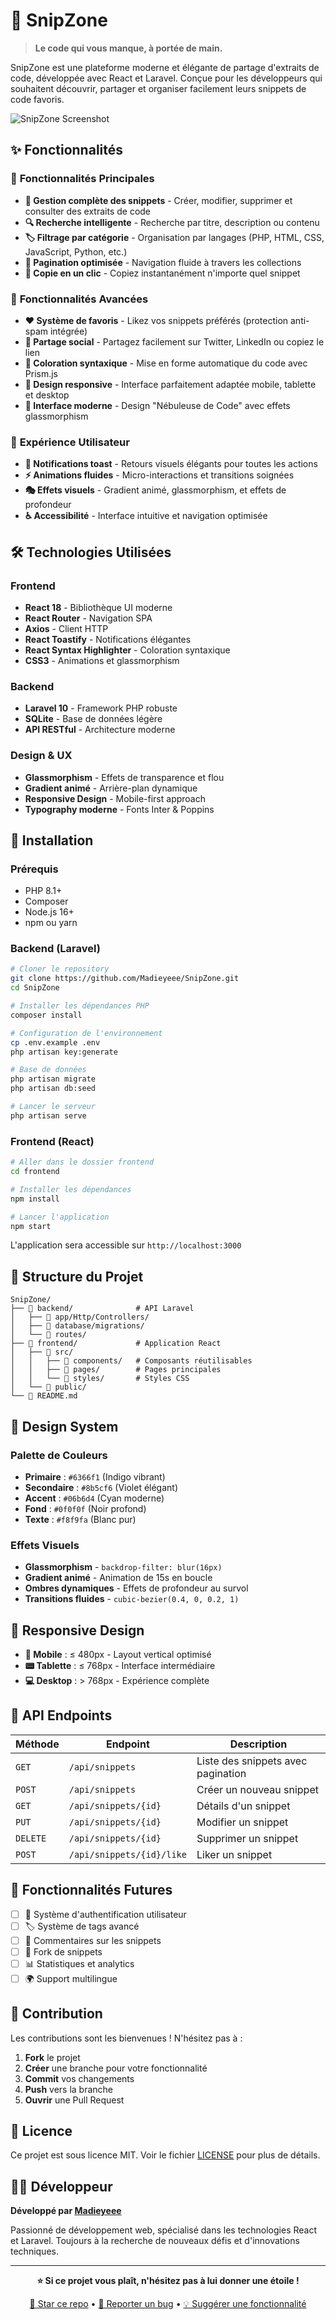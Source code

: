 # 🌟 SnipZone

> **Le code qui vous manque, à portée de main.**

SnipZone est une plateforme moderne et élégante de partage d'extraits de code, développée avec React et Laravel. Conçue pour les développeurs qui souhaitent découvrir, partager et organiser facilement leurs snippets de code favoris.

![SnipZone Screenshot](SnipZone.png)

## ✨ Fonctionnalités

### 🎯 **Fonctionnalités Principales**
- **📝 Gestion complète des snippets** - Créer, modifier, supprimer et consulter des extraits de code
- **🔍 Recherche intelligente** - Recherche par titre, description ou contenu
- **🏷️ Filtrage par catégorie** - Organisation par langages (PHP, HTML, CSS, JavaScript, Python, etc.)
- **📄 Pagination optimisée** - Navigation fluide à travers les collections
- **💾 Copie en un clic** - Copiez instantanément n'importe quel snippet

### 🚀 **Fonctionnalités Avancées**
- **❤️ Système de favoris** - Likez vos snippets préférés (protection anti-spam intégrée)
- **🔗 Partage social** - Partagez facilement sur Twitter, LinkedIn ou copiez le lien
- **🎨 Coloration syntaxique** - Mise en forme automatique du code avec Prism.js
- **📱 Design responsive** - Interface parfaitement adaptée mobile, tablette et desktop
- **🌙 Interface moderne** - Design "Nébuleuse de Code" avec effets glassmorphism

### 🎪 **Expérience Utilisateur**
- **🔔 Notifications toast** - Retours visuels élégants pour toutes les actions
- **⚡ Animations fluides** - Micro-interactions et transitions soignées
- **🎭 Effets visuels** - Gradient animé, glassmorphism, et effets de profondeur
- **♿ Accessibilité** - Interface intuitive et navigation optimisée

## 🛠️ Technologies Utilisées

### **Frontend**
- **React 18** - Bibliothèque UI moderne
- **React Router** - Navigation SPA
- **Axios** - Client HTTP
- **React Toastify** - Notifications élégantes
- **React Syntax Highlighter** - Coloration syntaxique
- **CSS3** - Animations et glassmorphism

### **Backend**
- **Laravel 10** - Framework PHP robuste
- **SQLite** - Base de données légère
- **API RESTful** - Architecture moderne

### **Design & UX**
- **Glassmorphism** - Effets de transparence et flou
- **Gradient animé** - Arrière-plan dynamique
- **Responsive Design** - Mobile-first approach
- **Typography moderne** - Fonts Inter & Poppins

## 🚀 Installation

### **Prérequis**
- PHP 8.1+
- Composer
- Node.js 16+
- npm ou yarn

### **Backend (Laravel)**
```bash
# Cloner le repository
git clone https://github.com/Madieyeee/SnipZone.git
cd SnipZone

# Installer les dépendances PHP
composer install

# Configuration de l'environnement
cp .env.example .env
php artisan key:generate

# Base de données
php artisan migrate
php artisan db:seed

# Lancer le serveur
php artisan serve
```

### **Frontend (React)**
```bash
# Aller dans le dossier frontend
cd frontend

# Installer les dépendances
npm install

# Lancer l'application
npm start
```

L'application sera accessible sur `http://localhost:3000`

## 📁 Structure du Projet

```
SnipZone/
├── 📂 backend/              # API Laravel
│   ├── 📂 app/Http/Controllers/
│   ├── 📂 database/migrations/
│   └── 📂 routes/
├── 📂 frontend/             # Application React
│   ├── 📂 src/
│   │   ├── 📂 components/   # Composants réutilisables
│   │   ├── 📂 pages/        # Pages principales
│   │   └── 📂 styles/       # Styles CSS
│   └── 📂 public/
└── 📄 README.md
```

## 🎨 Design System

### **Palette de Couleurs**
- **Primaire** : `#6366f1` (Indigo vibrant)
- **Secondaire** : `#8b5cf6` (Violet élégant)
- **Accent** : `#06b6d4` (Cyan moderne)
- **Fond** : `#0f0f0f` (Noir profond)
- **Texte** : `#f8f9fa` (Blanc pur)

### **Effets Visuels**
- **Glassmorphism** - `backdrop-filter: blur(16px)`
- **Gradient animé** - Animation de 15s en boucle
- **Ombres dynamiques** - Effets de profondeur au survol
- **Transitions fluides** - `cubic-bezier(0.4, 0, 0.2, 1)`

## 📱 Responsive Design

- **📱 Mobile** : ≤ 480px - Layout vertical optimisé
- **📟 Tablette** : ≤ 768px - Interface intermédiaire
- **💻 Desktop** : > 768px - Expérience complète

## 🔧 API Endpoints

| Méthode | Endpoint | Description |
|---------|----------|-------------|
| `GET` | `/api/snippets` | Liste des snippets avec pagination |
| `POST` | `/api/snippets` | Créer un nouveau snippet |
| `GET` | `/api/snippets/{id}` | Détails d'un snippet |
| `PUT` | `/api/snippets/{id}` | Modifier un snippet |
| `DELETE` | `/api/snippets/{id}` | Supprimer un snippet |
| `POST` | `/api/snippets/{id}/like` | Liker un snippet |

## 🎯 Fonctionnalités Futures

- [ ] 🔐 Système d'authentification utilisateur
- [ ] 🏷️ Système de tags avancé
- [ ] 💬 Commentaires sur les snippets
- [ ] 🍴 Fork de snippets
- [ ] 📊 Statistiques et analytics
- [ ] 🌍 Support multilingue

## 🤝 Contribution

Les contributions sont les bienvenues ! N'hésitez pas à :

1. **Fork** le projet
2. **Créer** une branche pour votre fonctionnalité
3. **Commit** vos changements
4. **Push** vers la branche
5. **Ouvrir** une Pull Request

## 📄 Licence

Ce projet est sous licence MIT. Voir le fichier [LICENSE](LICENSE) pour plus de détails.

## 👨‍💻 Développeur

**Développé par [Madieyeee](https://github.com/Madieyeee)**

Passionné de développement web, spécialisé dans les technologies React et Laravel. Toujours à la recherche de nouveaux défis et d'innovations techniques.

---

<div align="center">

**⭐ Si ce projet vous plaît, n'hésitez pas à lui donner une étoile !**

[🌟 Star ce repo](https://github.com/Madieyeee/SnipZone) • [🐛 Reporter un bug](https://github.com/Madieyeee/SnipZone/issues) • [💡 Suggérer une fonctionnalité](https://github.com/Madieyeee/SnipZone/issues)

</div>
